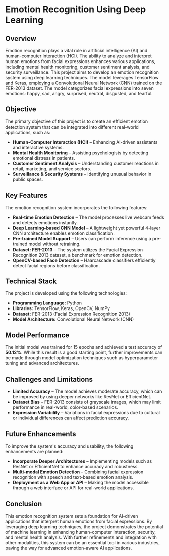 # Emotion Recognition Using Deep Learning

## Overview
Emotion recognition plays a vital role in artificial intelligence (AI) and human-computer interaction (HCI). The ability to analyze and interpret human emotions from facial expressions enhances various applications, including mental health monitoring, customer sentiment analysis, and security surveillance. This project aims to develop an emotion recognition system using deep learning techniques. The model leverages TensorFlow and Keras, employing a Convolutional Neural Network (CNN) trained on the FER-2013 dataset. The model categorizes facial expressions into seven emotions: happy, sad, angry, surprised, neutral, disgusted, and fearful.

## Objective
The primary objective of this project is to create an efficient emotion detection system that can be integrated into different real-world applications, such as:

- **Human-Computer Interaction (HCI)** – Enhancing AI-driven assistants and interactive systems.
- **Mental Health Monitoring** – Assisting psychologists by detecting emotional distress in patients.
- **Customer Sentiment Analysis** – Understanding customer reactions in retail, marketing, and service sectors.
- **Surveillance & Security Systems** – Identifying unusual behavior in public spaces.

## Key Features
The emotion recognition system incorporates the following features:

- **Real-time Emotion Detection** – The model processes live webcam feeds and detects emotions instantly.
- **Deep Learning-based CNN Model** – A lightweight yet powerful 4-layer CNN architecture enables emotion classification.
- **Pre-trained Model Support** – Users can perform inference using a pre-trained model without retraining.
- **Dataset: FER-2013** – The system utilizes the Facial Expression Recognition 2013 dataset, a benchmark for emotion detection.
- **OpenCV-based Face Detection** – Haarcascade classifiers efficiently detect facial regions before classification.

## Technical Stack
The project is developed using the following technologies:

- **Programming Language:** Python
- **Libraries:** TensorFlow, Keras, OpenCV, NumPy
- **Dataset:** FER-2013 (Facial Expression Recognition 2013)
- **Model Architecture:** Convolutional Neural Network (CNN)

## Model Performance
The initial model was trained for 15 epochs and achieved a test accuracy of **50.12%**. While this result is a good starting point, further improvements can be made through model optimization techniques such as hyperparameter tuning and advanced architectures.

## Challenges and Limitations
- **Limited Accuracy** – The model achieves moderate accuracy, which can be improved by using deeper networks like ResNet or EfficientNet.
- **Dataset Bias** – FER-2013 consists of grayscale images, which may limit performance in real-world, color-based scenarios.
- **Expression Variability** – Variations in facial expressions due to cultural or individual differences can affect prediction accuracy.

## Future Enhancements
To improve the system's accuracy and usability, the following enhancements are planned:

- **Incorporate Deeper Architectures** – Implementing models such as ResNet or EfficientNet to enhance accuracy and robustness.
- **Multi-modal Emotion Detection** – Combining facial expression recognition with speech and text-based emotion analysis.
- **Deployment as a Web App or API** – Making the model accessible through a web interface or API for real-world applications.

## Conclusion
This emotion recognition system sets a foundation for AI-driven applications that interpret human emotions from facial expressions. By leveraging deep learning techniques, the project demonstrates the potential of machine learning in enhancing human-computer interaction, security, and mental health analysis. With further refinements and integration with other modalities, this system can be an essential tool in various industries, paving the way for advanced emotion-aware AI applications.

